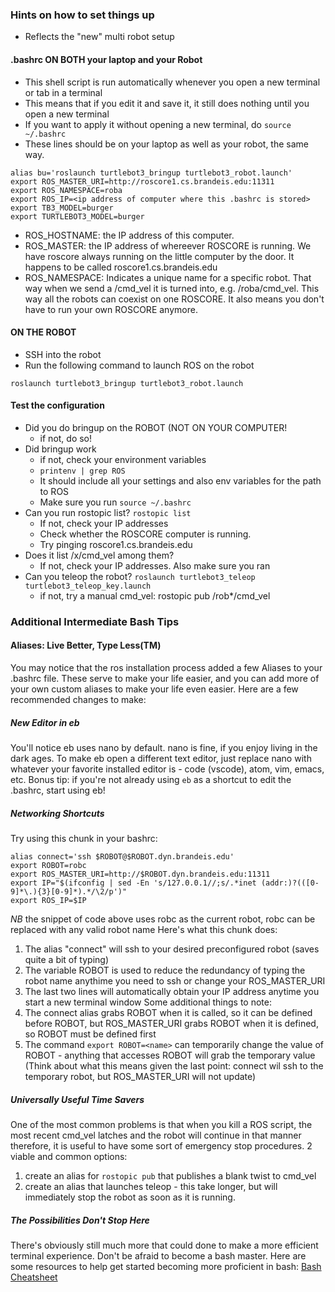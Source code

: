 ### Hints on how to set things up

* Reflects the "new" multi robot setup


#### .bashrc ON BOTH your laptop and your Robot
* This shell script is run automatically whenever you open a new terminal or tab in a terminal
* This means that if you edit it and save it, it still does nothing until you open a new terminal
* If you want to apply it without opening a new terminal, do `source ~/.bashrc`
* These lines should be on your laptop as well as your robot, the same way.

````
alias bu='roslaunch turtlebot3_bringup turtlebot3_robot.launch'
export ROS_MASTER_URI=http://roscore1.cs.brandeis.edu:11311
export ROS_NAMESPACE=roba
export ROS_IP=<ip address of computer where this .bashrc is stored>
export TB3_MODEL=burger
export TURTLEBOT3_MODEL=burger

````

* ROS_HOSTNAME: the IP address of this computer.
* ROS_MASTER: the IP address of whereever ROSCORE is running. We have roscore always running on the little computer by the door. It happens to be called roscore1.cs.brandeis.edu
* ROS_NAMESPACE: Indicates a unique name for a specific robot. That way when we send a /cmd_vel it is turned into, e.g. /roba/cmd_vel. This way all the robots can coexist on one ROSCORE. It also means you don't have to run your own ROSCORE anymore.

#### ON THE ROBOT
* SSH into the robot
* Run the following command to launch ROS on the robot

````
roslaunch turtlebot3_bringup turtlebot3_robot.launch
````

#### Test the configuration
* Did you do bringup on the ROBOT (NOT ON YOUR COMPUTER!
    * if not, do so!
* Did bringup work
    * if not, check your environment variables
    * `printenv | grep ROS`
    * It should include all your settings and also env variables for the path to ROS
    * Make sure you run `source ~/.bashrc`
* Can you run rostopic list? `rostopic list`
    * If not, check your IP addresses
    * Check whether the ROSCORE computer is running.
    * Try pinging roscore1.cs.brandeis.edu
* Does it list /x/cmd_vel among them?
    * If not, check your IP addresses. Also make sure you ran
* Can you teleop the robot? `roslaunch turtlebot3_teleop turtlebot3_teleop_key.launch`
    * if not, try a manual cmd_vel: rostopic pub /rob*/cmd_vel

### Additional Intermediate Bash Tips

#### Aliases: Live Better, Type Less(TM)
You may notice that the ros installation process added a few Aliases to your .bashrc file. These serve to make your life easier, and you can add more of your own custom aliases to make your life even easier. Here are a few recommended changes to make:

##### New Editor in eb
You'll notice eb uses nano by default. nano is fine, if you enjoy living in the dark ages. To make eb open a different text editor, just replace nano with whatever your favorite installed editor is - code (vscode), atom, vim, emacs, etc.
Bonus tip: if you're not already using `eb` as a shortcut to edit the .bashrc, start using eb!

##### Networking Shortcuts
Try using this chunk in your bashrc:
```
alias connect='ssh $ROBOT@$ROBOT.dyn.brandeis.edu'
export ROBOT=robc
export ROS_MASTER_URI=http://$ROBOT.dyn.brandeis.edu:11311
export IP="$(ifconfig | sed -En 's/127.0.0.1//;s/.*inet (addr:)?(([0-9]*\.){3}[0-9]*).*/\2/p')"
export ROS_IP=$IP
```
*NB* the snippet of code above uses robc as the current robot, robc can be replaced with any valid robot name
Here's what this chunk does:
1. The alias "connect" will ssh to your desired preconfigured robot (saves quite a bit of typing)
1. The variable ROBOT is used to reduce the redundancy of typing the robot name anythime you need to ssh or change your ROS_MASTER_URI
1. The last two lines will automatically obtain your IP address anytime you start a new terminal window
Some additional things to note:
1. The connect alias grabs ROBOT when it is called, so it can be defined before ROBOT, but ROS_MASTER_URI grabs ROBOT when it is defined, so ROBOT must be defined first
1. The command `export ROBOT=<name>` can temporarily change the value of ROBOT - anything that accesses ROBOT will grab the temporary value (Think about what this means given the last point: connect wil ssh to the temporary robot, but ROS_MASTER_URI will not update)

##### Universally Useful Time Savers
One of the most common problems is that when you kill a ROS script, the most recent cmd_vel latches and the robot will continue in that manner therefore, it is useful to have some sort of emergency stop procedures.
2 viable and common options:
1. create an alias for `rostopic pub` that publishes a blank twist to cmd_vel
1. create an alias that launches teleop - this take longer, but will immediately stop the robot as soon as it is running.  

##### The Possibilities Don't Stop Here
There's obviously still much more that could done to make a more efficient terminal experience. Don't be afraid to become a bash master. Here are some resources to help get started becoming more proficient in bash:
[Bash Cheatsheet](https://devhints.io/bash)
